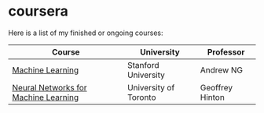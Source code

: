 # coursera
Here is a list of my finished or ongoing courses:

| Course                                                                                                  | University                               |Professor
|---------------------------------------------------------------------------------------------------------|------------------------------------------|---------
| [Machine Learning](https://www.coursera.org/course/ml)                                                  | Stanford University                      |Andrew NG
| [Neural Networks for Machine Learning](https://www.coursera.org/course/neuralnets)                      | University of Toronto                    |Geoffrey Hinton
